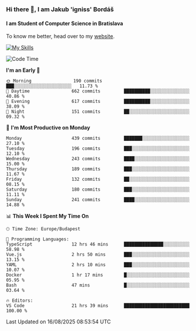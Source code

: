 ### Hi there 👋, I am Jakub 'igniss' Bordáš

#### I am Student of Computer Science in Bratislava
To know me better, head over to my [website](https://bordas.sk).

[![My Skills](https://skillicons.dev/icons?i=js,typescript,html,css,figma,svelte,vue,next,postgresql,nest,express,nodejs)](https://bordas.sk)


<!--START_SECTION:waka-->
![Code Time](http://img.shields.io/badge/Code%20Time-2%2C039%20hrs%2016%20mins-blue)

**I'm an Early 🐤** 

```text
🌞 Morning                190 commits         ███░░░░░░░░░░░░░░░░░░░░░░   11.73 % 
🌆 Daytime                662 commits         ██████████░░░░░░░░░░░░░░░   40.86 % 
🌃 Evening                617 commits         ██████████░░░░░░░░░░░░░░░   38.09 % 
🌙 Night                  151 commits         ██░░░░░░░░░░░░░░░░░░░░░░░   09.32 % 
```
📅 **I'm Most Productive on Monday** 

```text
Monday                   439 commits         ███████░░░░░░░░░░░░░░░░░░   27.10 % 
Tuesday                  196 commits         ███░░░░░░░░░░░░░░░░░░░░░░   12.10 % 
Wednesday                243 commits         ████░░░░░░░░░░░░░░░░░░░░░   15.00 % 
Thursday                 189 commits         ███░░░░░░░░░░░░░░░░░░░░░░   11.67 % 
Friday                   132 commits         ██░░░░░░░░░░░░░░░░░░░░░░░   08.15 % 
Saturday                 180 commits         ███░░░░░░░░░░░░░░░░░░░░░░   11.11 % 
Sunday                   241 commits         ████░░░░░░░░░░░░░░░░░░░░░   14.88 % 
```


📊 **This Week I Spent My Time On** 

```text
🕑︎ Time Zone: Europe/Budapest

💬 Programming Languages: 
TypeScript               12 hrs 46 mins      ███████████████░░░░░░░░░░   58.98 % 
Vue.js                   2 hrs 50 mins       ███░░░░░░░░░░░░░░░░░░░░░░   13.15 % 
YAML                     2 hrs 10 mins       ███░░░░░░░░░░░░░░░░░░░░░░   10.07 % 
Docker                   1 hr 17 mins        █░░░░░░░░░░░░░░░░░░░░░░░░   05.95 % 
Bash                     47 mins             █░░░░░░░░░░░░░░░░░░░░░░░░   03.64 % 

🔥 Editors: 
VS Code                  21 hrs 39 mins      █████████████████████████   100.00 % 
```


 Last Updated on 16/08/2025 08:53:54 UTC
<!--END_SECTION:waka-->
